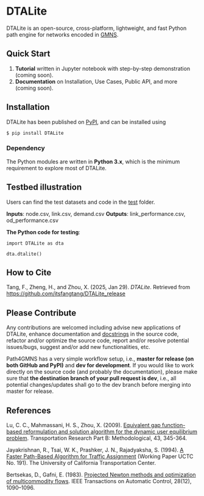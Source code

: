 # DTALite
DTALite is an open-source, cross-platform, lightweight, and fast Python path engine for networks encoded in [GMNS](https://github.com/zephyr-data-specs/GMNS).


## Quick Start

1. **Tutorial** written in Jupyter notebook with step-by-step demonstration (coming soon).
2. **Documentation** on Installation, Use Cases, Public API, and more (coming soon).


## Installation
DTALite has been published on [PyPI](https://pypi.org/project/DTALite/), and can be installed using
```
$ pip install DTALite
```

### Dependency
The Python modules are written in **Python 3.x**, which is the minimum requirement to explore most of DTALite.


## Testbed illustration
Users can find the test datasets and code in the [test](https://github.com/itsfangtang/DTALite_release/tree/main/test) folder.

**Inputs**: node.csv, link.csv, demand.csv
**Outputs**: link_performance.csv,  od_performance.csv

**The Python code for testing**:
```
import DTALite as dta

dta.dtalite()
```

## How to Cite

Tang, F., Zheng, H., and Zhou, X. (2025, Jan 29). *DTALite*. Retrieved from https://github.com/itsfangtang/DTALite_release


## Please Contribute

Any contributions are welcomed including advise new applications of DTALite, enhance documentation and [docstrings](https://docs.python-guide.org/writing/documentation/#writing-docstrings) in the source code, refactor and/or optimize the source code, report and/or resolve potential issues/bugs, suggest and/or add new functionalities, etc.

Path4GMNS has a very simple workflow setup, i.e., **master for release (on both GitHub and PyPI)** and **dev for development**. If you would like to work directly on the source code (and probably the documentation), please make sure that **the destination branch of your pull request is dev**, i.e., all potential changes/updates shall go to the dev branch before merging into master for release.


## References
Lu, C. C., Mahmassani, H. S., Zhou, X. (2009). [Equivalent gap function-based reformulation and solution algorithm for the dynamic user equilibrium problem](https://www.sciencedirect.com/science/article/abs/pii/S0191261508000829). Transportation Research Part B: Methodological, 43, 345-364.

Jayakrishnan, R., Tsai, W. K., Prashker, J. N., Rajadyaksha, S. (1994). [A Faster Path-Based Algorithm for Traffic Assignment](https://escholarship.org/uc/item/2hf4541x) (Working Paper UCTC No. 191). The University of California Transportation Center.

Bertsekas, D., Gafni, E. (1983). [Projected Newton methods and optimization of multicommodity flows](https://web.mit.edu/dimitrib/www/Gafni_Newton.pdf). IEEE Transactions on Automatic Control, 28(12), 1090–1096.
